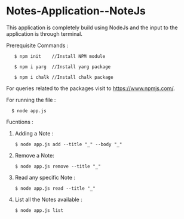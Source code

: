 # Notes-Application--NoteJs
This application is completely build using NodeJs and the input to the application is through terminal. 

Prerequisite Commands : 
  
       $ npm init    //Install NPM module
 
       $ npm i yarg  //Install yarg package 
    
       $ npm i chalk //Install chalk package


For queries related to the packages visit to https://www.npmjs.com/.


For running the file :
   
      $ node app.js


Fucntions : 


1) Adding a Note :
  
       $ node app.js add --title "_" --body "_"
 
2) Remove a Note:
  
       $ node app.js remove --title "_" 

3) Read any specific Note : 
  
       $ node app.js read --title "_"

4) List all the Notes available :
  
       $ node app.js list 
    
    
